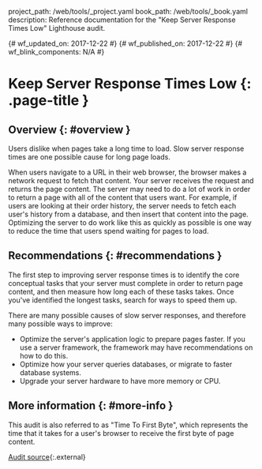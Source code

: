 project_path: /web/tools/_project.yaml
book_path: /web/tools/_book.yaml
description: Reference documentation for the "Keep Server Response Times Low" Lighthouse audit.

{# wf_updated_on: 2017-12-22 #}
{# wf_published_on: 2017-12-22 #}
{# wf_blink_components: N/A #}

# Keep Server Response Times Low  {: .page-title }

## Overview {: #overview }

Users dislike when pages take a long time to load. Slow server response times are one possible
cause for long page loads.

When users navigate to a URL in their web browser, the browser makes a network request to
fetch that content. Your server receives the request and returns the page content. The server
may need to do a lot of work in order to return a page with all of the content that users
want. For example, if users are looking at their order history, the server needs
to fetch each user's history from a database, and then insert that content into the page.
Optimizing the server to do work like this as quickly as possible is one way to reduce the time
that users spend waiting for pages to load.

## Recommendations {: #recommendations }

The first step to improving server response times is to identify the core conceptual tasks
that your server must complete in order to return page content, and then measure how long each
of these tasks takes. Once you've identified the longest tasks, search for ways to speed them
up.

There are many possible causes of slow server responses, and therefore many possible ways
to improve:

* Optimize the server's application logic to prepare pages faster. If you use a server
  framework, the framework may have recommendations on how to do this.
* Optimize how your server queries databases, or migrate to faster database systems.
* Upgrade your server hardware to have more memory or CPU.

## More information {: #more-info }

This audit is also referred to as "Time To First Byte", which represents the time that it takes
for a user's browser to receive the first byte of page content.

[Audit source][src]{:.external}

[src]: https://github.com/GoogleChrome/lighthouse/blob/master/lighthouse-core/audits/time-to-first-byte.js
